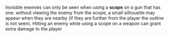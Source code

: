 Invisible enemies can only be seen when using a **scope** on a gun that has one. without viewing the enemy from the scope, a small silhouette may appear when they are nearby (if they are further from the player the outline is not seen). Hitting an enemy while using a scope on a weapon can grant extra damage to the player
